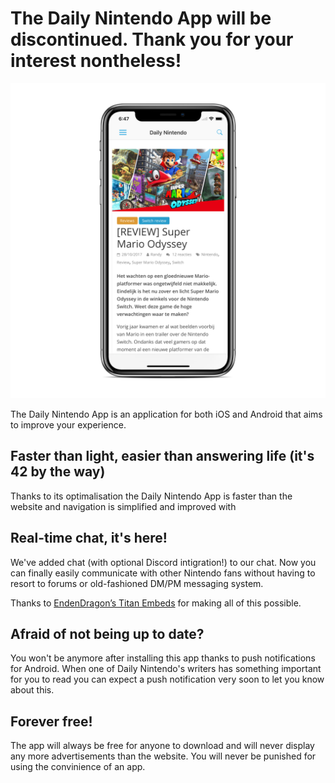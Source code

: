 # The Daily Nintendo App will be discontinued. Thank you for your interest nontheless!

![alt text](https://github.com/jelle619/dailynintendoapp/raw/master/siteassets/img/shot-3.png "Article View")

The Daily Nintendo App is an application for both iOS and Android that aims to improve your experience.

## Faster than light, easier than answering life (it's 42 by the way)

Thanks to its optimalisation the Daily Nintendo App is faster than the website and navigation is simplified and improved with 

## Real-time chat, it's here!

We've added chat (with optional Discord intigration!) to our chat. Now you can finally easily communicate with other Nintendo fans without having to resort to forums or old-fashioned DM/PM messaging system.

Thanks to [EndenDragon’s Titan Embeds](https://github.com/TitanEmbeds/Titan) for making all of this possible.

## Afraid of not being up to date?

You won't be anymore after installing this app thanks to push notifications for Android. When one of Daily Nintendo's writers has something important for you to read you can expect a push notification very soon to let you know about this.

## Forever free!

The app will always be free for anyone to download and will never display any more advertisements than the website. You will never be punished for using the convinience of an app.
